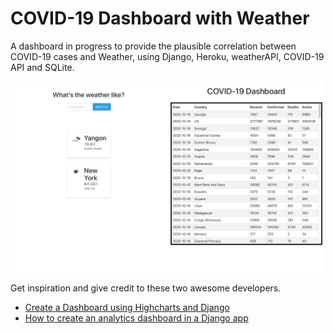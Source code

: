 # COVID-19 Dashboard with Weather

A dashboard in progress to provide the plausible correlation between COVID-19 cases and Weather, using Django, Heroku, weatherAPI, COVID-19 API and SQLite.

<img src="page.png">

Get inspiration and give credit to these two awesome developers.
<ul>
<li><a href="https://www.highcharts.com/blog/tutorials/create-a-dashboard-using-highcharts-and-django/">Create a Dashboard using Highcharts and Django</a></li>
<li><a href="https://www.freecodecamp.org/news/how-to-create-an-analytics-dashboard-in-django-app/">How to create an analytics dashboard in a Django app</a></li>
</ul>
